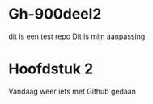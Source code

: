 # Gh-900deel2
dit is een test repo
Dit is mijn aanpassing

# Hoofdstuk 2
Vandaag weer iets met Github gedaan
